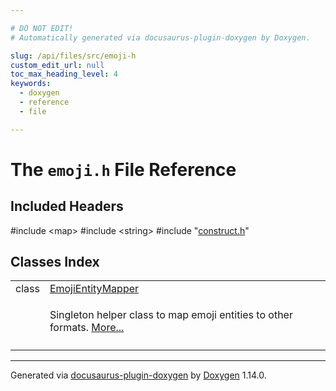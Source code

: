 ```yaml
---

# DO NOT EDIT!
# Automatically generated via docusaurus-plugin-doxygen by Doxygen.

slug: /api/files/src/emoji-h
custom_edit_url: null
toc_max_heading_level: 4
keywords:
  - doxygen
  - reference
  - file

---
```


<div class="doxyPage">

# The `emoji.h` File Reference



## Included Headers

<div class="doxyIncludesList">#include &lt;map&gt;
#include &lt;string&gt;
#include "<a href="/web-doxygen/docs/api/files/src/construct-h">construct.h</a>"
</div>

## Classes Index

<table class="doxyMembersIndex">

<tr class="doxyMemberIndexItem">
<td class="doxyMemberIndexItemType" align="left" valign="top">class</td>
<td class="doxyMemberIndexItemName" align="left" valign="top"><a href="/web-doxygen/docs/api/classes/emojientitymapper">EmojiEntityMapper</a></td>
</tr>
<tr class="doxyMemberIndexDescription">
<td class="doxyMemberIndexDescriptionLeft"></td>
<td class="doxyMemberIndexDescriptionRight">
<p>Singleton helper class to map emoji entities to other formats. <a href="/web-doxygen/docs/api/classes/emojientitymapper/#details">More...</a></p>
</td>
</tr>
<tr class="doxyMemberIndexSeparator">
<td class="doxyMemberIndexSeparator" colspan="2"></td>
</tr>

</table>


<hr/>

<p class="doxyGeneratedBy">Generated via <a href="https://github.com/xpack/docusaurus-plugin-doxygen">docusaurus-plugin-doxygen</a> by <a href="https://www.doxygen.nl">Doxygen</a> 1.14.0.</p>

</div>
